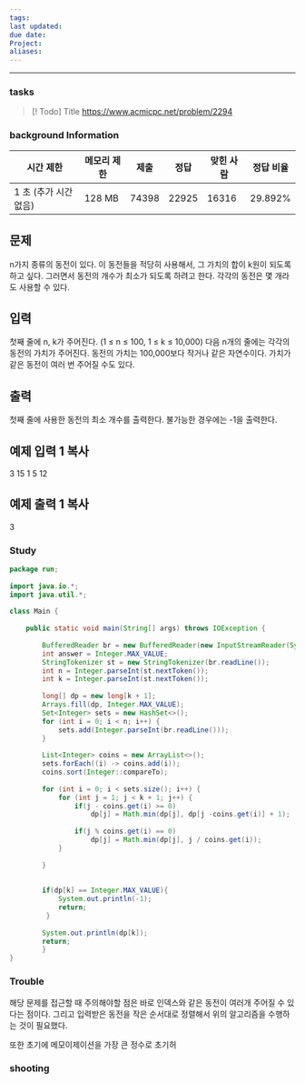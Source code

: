 ```yaml
---
tags: 
last updated: 
due date: 
Project: 
aliases:
---
```

--- 
### tasks

> [! Todo] Title
> https://www.acmicpc.net/problem/2294

### background Information
|시간 제한|메모리 제한|제출|정답|맞힌 사람|정답 비율|
|---|---|---|---|---|---|
|1 초 (추가 시간 없음)|128 MB|74398|22925|16316|29.892%|

## 문제

n가지 종류의 동전이 있다. 이 동전들을 적당히 사용해서, 그 가치의 합이 k원이 되도록 하고 싶다. 그러면서 동전의 개수가 최소가 되도록 하려고 한다. 각각의 동전은 몇 개라도 사용할 수 있다.

## 입력

첫째 줄에 n, k가 주어진다. (1 ≤ n ≤ 100, 1 ≤ k ≤ 10,000) 다음 n개의 줄에는 각각의 동전의 가치가 주어진다. 동전의 가치는 100,000보다 작거나 같은 자연수이다. 가치가 같은 동전이 여러 번 주어질 수도 있다.

## 출력

첫째 줄에 사용한 동전의 최소 개수를 출력한다. 불가능한 경우에는 -1을 출력한다.

## 예제 입력 1 복사

3 15
1
5
12

## 예제 출력 1 복사

3


### Study
```java
package run;  
  
import java.io.*;  
import java.util.*;  
  
class Main {  
  
    public static void main(String[] args) throws IOException {  
  
        BufferedReader br = new BufferedReader(new InputStreamReader(System.in));  
        int answer = Integer.MAX_VALUE;  
        StringTokenizer st = new StringTokenizer(br.readLine());  
        int n = Integer.parseInt(st.nextToken());  
        int k = Integer.parseInt(st.nextToken());  
  
        long[] dp = new long[k + 1];  
        Arrays.fill(dp, Integer.MAX_VALUE);  
        Set<Integer> sets = new HashSet<>();  
        for (int i = 0; i < n; i++) {  
            sets.add(Integer.parseInt(br.readLine()));  
        }  
  
        List<Integer> coins = new ArrayList<>();  
        sets.forEach((i) -> coins.add(i));  
        coins.sort(Integer::compareTo);  
  
        for (int i = 0; i < sets.size(); i++) {  
            for (int j = 1; j < k + 1; j++) {  
                if(j - coins.get(i) >= 0)  
                    dp[j] = Math.min(dp[j], dp[j -coins.get(i)] + 1);  
  
                if(j % coins.get(i) == 0)  
                    dp[j] = Math.min(dp[j], j / coins.get(i));  
            }  
  
        }  
  
  
        if(dp[k] == Integer.MAX_VALUE){  
            System.out.println(-1);  
            return;       
         }  
  
        System.out.println(dp[k]);  
        return;    
        }  
}
```


### Trouble

해당 문제를 접근할 때 주의해야할 점은 바로 인덱스와 같은 동전이 여러개 주어질 수 있다는 점이다. 그리고 입력받은 동전을 작은 순서대로 정렬해서 위의 알고리즘을 수행하는 것이 필요했다.

또한 초기에 메모이제이션을 가장 큰 정수로 초기허



### shooting
